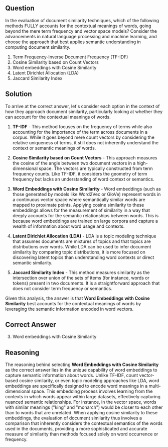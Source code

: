 ## Question

In the evaluation of document similarity techniques, which of the following methods FULLY accounts for the contextual meanings of words, going beyond the mere term frequency and vector space models? Consider the advancements in natural language processing and machine learning, and choose the approach that best applies semantic understanding in computing document similarity.

1. Term Frequency-Inverse Document Frequency (TF-IDF)
2. Cosine Similarity based on Count Vectors
3. Word embeddings with Cosine Similarity
4. Latent Dirichlet Allocation (LDA)
5. Jaccard Similarity Index

## Solution

To arrive at the correct answer, let's consider each option in the context of how they approach document similarity, particularly looking at whether they can account for the contextual meanings of words.

1. **TF-IDF** - This method focuses on the frequency of terms while also accounting for the importance of the term across documents in a corpus. While it goes beyond mere count vectors by considering the relative uniqueness of terms, it still does not inherently understand the context or semantic meanings of words.

2. **Cosine Similarity based on Count Vectors** - This approach measures the cosine of the angle between two document vectors in a high-dimensional space. The vectors are typically constructed from term frequency counts. Like TF-IDF, it considers the geometry of term frequency but lacks an understanding of word context or semantics.

3. **Word Embeddings with Cosine Similarity** - Word embeddings (such as those generated by models like Word2Vec or GloVe) represent words in a continuous vector space where semantically similar words are mapped to proximate points. Applying cosine similarity to these embeddings allows for the measurement of similarity in a way that deeply accounts for the semantic relationships between words. This is because word embeddings are trained on large corpora and capture a wealth of information about word usage and contexts.

4. **Latent Dirichlet Allocation (LDA)** - LDA is a topic modeling technique that assumes documents are mixtures of topics and that topics are distributions over words. While LDA can be used to infer document similarity by comparing topic distributions, it is more focused on discovering latent topics than understanding word contexts or direct semantic similarity.

5. **Jaccard Similarity Index** - This method measures similarity as the intersection over union of the sets of items (for instance, words or tokens) present in two documents. It is a straightforward approach that does not consider term frequency or semantics.

Given this analysis, the answer is that **Word Embeddings with Cosine Similarity** best accounts for the contextual meanings of words by leveraging the semantic information encoded in word vectors.

## Correct Answer

3. Word embeddings with Cosine Similarity

## Reasoning

The reasoning behind selecting **Word Embeddings with Cosine Similarity** as the correct answer lies in the unique capability of word embeddings to capture semantic information about words. Unlike TF-IDF, count vector-based cosine similarity, or even topic modeling approaches like LDA, word embeddings are specifically designed to encode word meanings in a multi-dimensional space. This embedding process involves learning from the contexts in which words appear within large datasets, effectively capturing nuanced semantic relationships. For instance, in the vector space, words with similar meanings ("king" and "monarch") would be closer to each other than to words that are unrelated. When applying cosine similarity to these embeddings, the evaluation of document similarity thus involves a comparison that inherently considers the contextual semantics of the words used in the documents, providing a more sophisticated and accurate measure of similarity than methods focused solely on word occurrence or frequency.